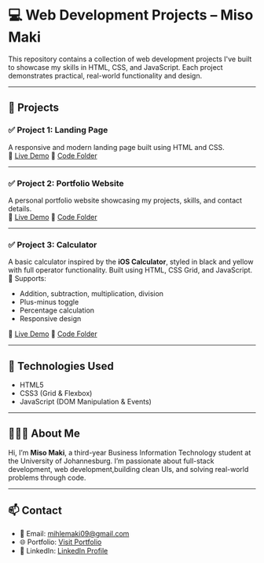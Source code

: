 # 💻 Web Development Projects – Miso Maki

This repository contains a collection of web development projects I've built to showcase my skills in HTML, CSS, and JavaScript. Each project demonstrates practical, real-world functionality and design.

---

## 🔰 Projects

### ✅ Project 1: Landing Page
A responsive and modern landing page built using HTML and CSS.  
🔗 [Live Demo](https://makimiso.github.io/Projects/Task1)
📁 [Code Folder](./Task1)

---

### ✅ Project 2: Portfolio Website
A personal portfolio website showcasing my projects, skills, and contact details.  
🔗 [Live Demo](https://makimiso.github.io/Projects/Level%202/) 
📁 [Code Folder](./Level%202)

---

### ✅ Project 3:  Calculator
A basic calculator inspired by the **iOS Calculator**, styled in black and yellow with full operator functionality. Built using HTML, CSS Grid, and JavaScript.  
🧮 Supports:
- Addition, subtraction, multiplication, division
- Plus-minus toggle
- Percentage calculation
- Responsive design

🔗 [Live Demo](https://makimiso.github.io/Projects/Task3)
📁 [Code Folder](./Task3)

---

## 📌 Technologies Used
- HTML5  
- CSS3 (Grid & Flexbox)  
- JavaScript (DOM Manipulation & Events)

---

## 👩🏾‍💻 About Me

Hi, I’m **Miso Maki**, a third-year Business Information Technology student at the University of Johannesburg. I’m passionate about full-stack development, web development,building clean UIs, and solving real-world problems through code.

---

## 📫 Contact
- 📧 Email: mihlemaki09@gmail.com  
- 🌐 Portfolio: [Visit Portfolio](https://makimiso.github.io/Projects/Level%202/) 
- 🔗 LinkedIn: [LinkedIn Profile](https://www.linkedin.com/in/miso-maki-a31216326)
